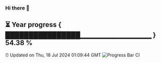 ### Hi there 👋
⏳ Year progress { ████████████████▁▁▁▁▁▁▁▁▁▁▁▁▁▁ } 54.38 %
---
⏰ Updated on Thu, 18 Jul 2024 01:09:44 GMT
![Progress Bar CI](https://github.com/liununu/liununu/workflows/Progress%20Bar%20CI/badge.svg)
